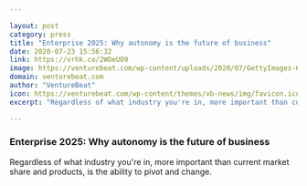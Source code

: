 ```yaml
---

layout: post
category: press
title: "Enterprise 2025: Why autonomy is the future of business"
date: 2020-07-23 15:56:32
link: https://vrhk.co/2WOeUO9
image: https://venturebeat.com/wp-content/uploads/2020/07/GettyImages-688022852.jpg?w=1200&strip=all
domain: venturebeat.com
author: "VentureBeat"
icon: https://venturebeat.com/wp-content/themes/vb-news/img/favicon.ico
excerpt: "Regardless of what industry you're in, more important than current market share and products, is the ability to pivot and change."

---
```


### Enterprise 2025: Why autonomy is the future of business

Regardless of what industry you're in, more important than current market share and products, is the ability to pivot and change.